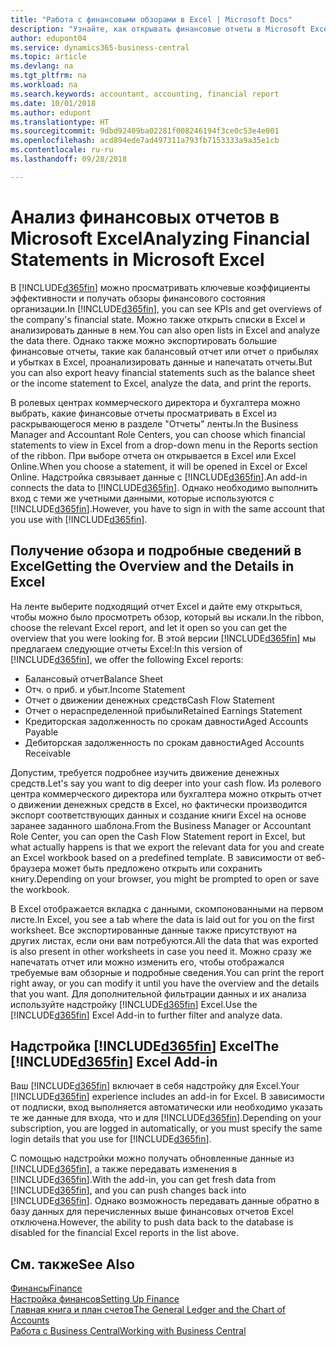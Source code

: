 ```yaml
---
title: "Работа с финансовыми обзорами в Excel | Microsoft Docs"
description: "Узнайте, как открывать финансовые отчеты в Microsoft Excel из Business Central для более тщательного их анализа."
author: edupont04
ms.service: dynamics365-business-central
ms.topic: article
ms.devlang: na
ms.tgt_pltfrm: na
ms.workload: na
ms.search.keywords: accountant, accounting, financial report
ms.date: 10/01/2018
ms.author: edupont
ms.translationtype: HT
ms.sourcegitcommit: 9dbd92409ba02281f008246194f3ce0c53e4e001
ms.openlocfilehash: acd894ede7ad497311a793fb7153333a9a35e1cb
ms.contentlocale: ru-ru
ms.lasthandoff: 09/28/2018

---
```

# <a name="analyzing-financial-statements-in-microsoft-excel"></a><span data-ttu-id="a5ee8-103">Анализ финансовых отчетов в Microsoft Excel</span><span class="sxs-lookup"><span data-stu-id="a5ee8-103">Analyzing Financial Statements in Microsoft Excel</span></span>
<span data-ttu-id="a5ee8-104">В [!INCLUDE[d365fin](includes/d365fin_md.md)] можно просматривать ключевые коэффициенты эффективности и получать обзоры финансового состояния организации.</span><span class="sxs-lookup"><span data-stu-id="a5ee8-104">In [!INCLUDE[d365fin](includes/d365fin_md.md)], you can see KPIs and get overviews of the company's financial state.</span></span> <span data-ttu-id="a5ee8-105">Можно также открыть списки в Excel и анализировать данные в нем.</span><span class="sxs-lookup"><span data-stu-id="a5ee8-105">You can also open lists in Excel and analyze the data there.</span></span> <span data-ttu-id="a5ee8-106">Однако также можно экспортировать большие финансовые отчеты, такие как балансовый отчет или отчет о прибылях и убытках в Excel, проанализировать данные и напечатать отчеты.</span><span class="sxs-lookup"><span data-stu-id="a5ee8-106">But you can also export heavy financial statements such as the balance sheet or the income statement to Excel, analyze the data, and print the reports.</span></span>  

<span data-ttu-id="a5ee8-107">В ролевых центрах коммерческого директора и бухгалтера можно выбрать, какие финансовые отчеты просматривать в Excel из раскрывающегося меню в разделе "Отчеты" ленты.</span><span class="sxs-lookup"><span data-stu-id="a5ee8-107">In the Business Manager and Accountant Role Centers, you can choose which financial statements to view in Excel from a drop-down menu in the Reports section of the ribbon.</span></span> <span data-ttu-id="a5ee8-108">При выборе отчета он открывается в Excel или Excel Online.</span><span class="sxs-lookup"><span data-stu-id="a5ee8-108">When you choose a statement, it will be opened in Excel or Excel Online.</span></span> <span data-ttu-id="a5ee8-109">Надстройка связывает данные с [!INCLUDE[d365fin](includes/d365fin_md.md)].</span><span class="sxs-lookup"><span data-stu-id="a5ee8-109">An add-in connects the data to [!INCLUDE[d365fin](includes/d365fin_md.md)].</span></span> <span data-ttu-id="a5ee8-110">Однако необходимо выполнить вход с теми же учетными данными, которые используются с [!INCLUDE[d365fin](includes/d365fin_md.md)].</span><span class="sxs-lookup"><span data-stu-id="a5ee8-110">However, you have to sign in with the same account that you use with [!INCLUDE[d365fin](includes/d365fin_md.md)].</span></span>  

## <a name="getting-the-overview-and-the-details-in-excel"></a><span data-ttu-id="a5ee8-111">Получение обзора и подробные сведений в Excel</span><span class="sxs-lookup"><span data-stu-id="a5ee8-111">Getting the Overview and the Details in Excel</span></span>
<span data-ttu-id="a5ee8-112">На ленте выберите подходящий отчет Excel и дайте ему открыться, чтобы можно было просмотреть обзор, который вы искали.</span><span class="sxs-lookup"><span data-stu-id="a5ee8-112">In the ribbon, choose the relevant Excel report, and let it open so you can get the overview that you were looking for.</span></span> <span data-ttu-id="a5ee8-113">В этой версии [!INCLUDE[d365fin](includes/d365fin_md.md)] мы предлагаем следующие отчеты Excel:</span><span class="sxs-lookup"><span data-stu-id="a5ee8-113">In this version of [!INCLUDE[d365fin](includes/d365fin_md.md)], we offer the following Excel reports:</span></span>

- <span data-ttu-id="a5ee8-114">Балансовый отчет</span><span class="sxs-lookup"><span data-stu-id="a5ee8-114">Balance Sheet</span></span>  
- <span data-ttu-id="a5ee8-115">Отч. о приб. и убыт.</span><span class="sxs-lookup"><span data-stu-id="a5ee8-115">Income Statement</span></span>  
- <span data-ttu-id="a5ee8-116">Отчет о движении денежных средств</span><span class="sxs-lookup"><span data-stu-id="a5ee8-116">Cash Flow Statement</span></span>  
- <span data-ttu-id="a5ee8-117">Отчет о нераспределенной прибыли</span><span class="sxs-lookup"><span data-stu-id="a5ee8-117">Retained Earnings Statement</span></span>  
- <span data-ttu-id="a5ee8-118">Кредиторская задолженность по срокам давности</span><span class="sxs-lookup"><span data-stu-id="a5ee8-118">Aged Accounts Payable</span></span>  
- <span data-ttu-id="a5ee8-119">Дебиторская задолженность по срокам давности</span><span class="sxs-lookup"><span data-stu-id="a5ee8-119">Aged Accounts Receivable</span></span>  

<span data-ttu-id="a5ee8-120">Допустим, требуется подробнее изучить движение денежных средств.</span><span class="sxs-lookup"><span data-stu-id="a5ee8-120">Let's say you want to dig deeper into your cash flow.</span></span> <span data-ttu-id="a5ee8-121">Из ролевого центра коммерческого директора или бухгалтера можно открыть отчет о движении денежных средств в Excel, но фактически производится экспорт соответствующих данных и создание книги Excel на основе заранее заданного шаблона.</span><span class="sxs-lookup"><span data-stu-id="a5ee8-121">From the Business Manager or Accountant Role Center, you can open the Cash Flow Statement report in Excel, but what actually happens is that we export the relevant data for you and create an Excel workbook based on a predefined template.</span></span> <span data-ttu-id="a5ee8-122">В зависимости от веб-браузера может быть предложено открыть или сохранить книгу.</span><span class="sxs-lookup"><span data-stu-id="a5ee8-122">Depending on your browser, you might be prompted to open or save the workbook.</span></span>  

<span data-ttu-id="a5ee8-123">В Excel отображается вкладка с данными, скомпонованными на первом листе.</span><span class="sxs-lookup"><span data-stu-id="a5ee8-123">In Excel, you see a tab where the data is laid out for you on the first worksheet.</span></span> <span data-ttu-id="a5ee8-124">Все экспортированные данные также присутствуют на других листах, если они вам потребуются.</span><span class="sxs-lookup"><span data-stu-id="a5ee8-124">All the data that was exported is also present in other worksheets in case you need it.</span></span> <span data-ttu-id="a5ee8-125">Можно сразу же напечатать отчет или можно изменить его, чтобы отображался требуемые вам обзорные и подробные сведения.</span><span class="sxs-lookup"><span data-stu-id="a5ee8-125">You can print the report right away, or you can modify it until you have the overview and the details that you want.</span></span> <span data-ttu-id="a5ee8-126">Для дополнительной фильтрации данных и их анализа используйте надстройку [!INCLUDE[d365fin](includes/d365fin_md.md)] Excel.</span><span class="sxs-lookup"><span data-stu-id="a5ee8-126">Use the [!INCLUDE[d365fin](includes/d365fin_md.md)] Excel Add-in to further filter and analyze data.</span></span>  

## <a name="the-included365finincludesd365finmdmd-excel-add-in"></a><span data-ttu-id="a5ee8-127">Надстройка [!INCLUDE[d365fin](includes/d365fin_md.md)] Excel</span><span class="sxs-lookup"><span data-stu-id="a5ee8-127">The [!INCLUDE[d365fin](includes/d365fin_md.md)] Excel Add-in</span></span>
<span data-ttu-id="a5ee8-128">Ваш [!INCLUDE[d365fin](includes/d365fin_md.md)] включает в себя надстройку для Excel.</span><span class="sxs-lookup"><span data-stu-id="a5ee8-128">Your [!INCLUDE[d365fin](includes/d365fin_md.md)] experience includes an add-in for Excel.</span></span> <span data-ttu-id="a5ee8-129">В зависимости от подписки, вход выполняется автоматически или необходимо указать те же данные для входа, что и для [!INCLUDE[d365fin](includes/d365fin_md.md)].</span><span class="sxs-lookup"><span data-stu-id="a5ee8-129">Depending on your subscription, you are logged in automatically, or you must specify the same login details that you use for [!INCLUDE[d365fin](includes/d365fin_md.md)].</span></span>  

<span data-ttu-id="a5ee8-130">С помощью надстройки можно получать обновленные данные из [!INCLUDE[d365fin](includes/d365fin_md.md)], а также передавать изменения в [!INCLUDE[d365fin](includes/d365fin_md.md)].</span><span class="sxs-lookup"><span data-stu-id="a5ee8-130">With the add-in, you can get fresh data from [!INCLUDE[d365fin](includes/d365fin_md.md)], and you can push changes back into [!INCLUDE[d365fin](includes/d365fin_md.md)].</span></span> <span data-ttu-id="a5ee8-131">Однако возможность передавать данные обратно в базу данных для перечисленных выше финансовых отчетов Excel отключена.</span><span class="sxs-lookup"><span data-stu-id="a5ee8-131">However, the ability to push data back to the database is disabled for the financial Excel reports in the list above.</span></span>  

## <a name="see-also"></a><span data-ttu-id="a5ee8-132">См. также</span><span class="sxs-lookup"><span data-stu-id="a5ee8-132">See Also</span></span>
[<span data-ttu-id="a5ee8-133">Финансы</span><span class="sxs-lookup"><span data-stu-id="a5ee8-133">Finance</span></span>](finance.md)  
[<span data-ttu-id="a5ee8-134">Настройка финансов</span><span class="sxs-lookup"><span data-stu-id="a5ee8-134">Setting Up Finance</span></span>](finance-setup-finance.md)  
[<span data-ttu-id="a5ee8-135">Главная книга и план счетов</span><span class="sxs-lookup"><span data-stu-id="a5ee8-135">The General Ledger and the Chart of Accounts</span></span>](finance-general-ledger.md)  
[<span data-ttu-id="a5ee8-136">Работа с Business Central</span><span class="sxs-lookup"><span data-stu-id="a5ee8-136">Working with Business Central</span></span>](ui-work-product.md)  

